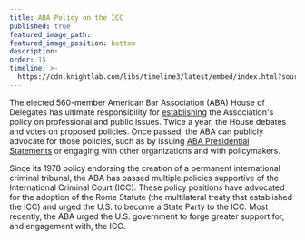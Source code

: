 ```yaml
---
title: ABA Policy on the ICC
published: true
featured_image_path:
featured_image_position: bottom
description:
order: 15
timeline: >-
  https://cdn.knightlab.com/libs/timeline3/latest/embed/index.html?source=0AtZ5yV_Pso2idGJaZ2lTYjV3ZlRSVnFhMEVHeC11OFE&font=Bevan-PotanoSans&maptype=toner&lang=en&height=900
---
```


The elected 560-member American Bar Association (ABA) House of Delegates has ultimate responsibility for [establishing](http://www.americanbar.org/news/abanews/aba-news-archives/2013/08/aba_house_of_delegat6.html) the Association's policy on professional and public issues. Twice a year, the House debates and votes on proposed policies. Once passed, the ABA can publicly advocate for those policies, such as by issuing [ABA Presidential Statements](http://www.americanbar.org/groups/leadership/office_of_the_president.html)&nbsp;or engaging with other organizations and with policymakers.

Since its 1978 policy endorsing the creation of a permanent international criminal tribunal, the ABA has passed multiple policies supportive of the International Criminal Court (ICC). These policy positions have advocated for the adoption of the Rome Statute (the multilateral treaty that established the ICC) and urged the U.S. to become a State Party to the ICC. Most recently, the ABA urged the U.S. government to forge greater support for, and engagement with, the ICC.
